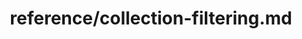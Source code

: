 ---
title: reference/collection-filtering.md
showAuthorInfo: false
redirect_path: https://kotlinlang.org/docs/collection-filtering.html
---